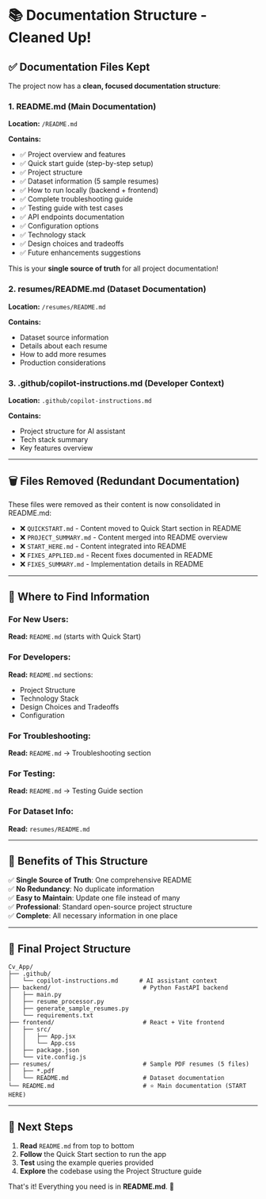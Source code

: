 # 📚 Documentation Structure - Cleaned Up!

## ✅ Documentation Files Kept

The project now has a **clean, focused documentation structure**:

### 1. **README.md** (Main Documentation)
**Location:** `/README.md`

**Contains:**
- ✅ Project overview and features
- ✅ Quick start guide (step-by-step setup)
- ✅ Project structure
- ✅ Dataset information (5 sample resumes)
- ✅ How to run locally (backend + frontend)
- ✅ Complete troubleshooting guide
- ✅ Testing guide with test cases
- ✅ API endpoints documentation
- ✅ Configuration options
- ✅ Technology stack
- ✅ Design choices and tradeoffs
- ✅ Future enhancements suggestions

This is your **single source of truth** for all project documentation!

### 2. **resumes/README.md** (Dataset Documentation)
**Location:** `/resumes/README.md`

**Contains:**
- Dataset source information
- Details about each resume
- How to add more resumes
- Production considerations

### 3. **.github/copilot-instructions.md** (Developer Context)
**Location:** `.github/copilot-instructions.md`

**Contains:**
- Project structure for AI assistant
- Tech stack summary
- Key features overview

---

## 🗑️ Files Removed (Redundant Documentation)

These files were removed as their content is now consolidated in README.md:

- ❌ `QUICKSTART.md` - Content moved to Quick Start section in README
- ❌ `PROJECT_SUMMARY.md` - Content merged into README overview
- ❌ `START_HERE.md` - Content integrated into README
- ❌ `FIXES_APPLIED.md` - Recent fixes documented in README
- ❌ `FIXES_SUMMARY.md` - Implementation details in README

---

## 📖 Where to Find Information

### For New Users:
**Read:** `README.md` (starts with Quick Start)

### For Developers:
**Read:** `README.md` sections:
- Project Structure
- Technology Stack
- Design Choices and Tradeoffs
- Configuration

### For Troubleshooting:
**Read:** `README.md` → Troubleshooting section

### For Testing:
**Read:** `README.md` → Testing Guide section

### For Dataset Info:
**Read:** `resumes/README.md`

---

## 🎯 Benefits of This Structure

✅ **Single Source of Truth**: One comprehensive README  
✅ **No Redundancy**: No duplicate information  
✅ **Easy to Maintain**: Update one file instead of many  
✅ **Professional**: Standard open-source project structure  
✅ **Complete**: All necessary information in one place  

---

## 📁 Final Project Structure

```
Cv_App/
├── .github/
│   └── copilot-instructions.md      # AI assistant context
├── backend/                          # Python FastAPI backend
│   ├── main.py
│   ├── resume_processor.py
│   ├── generate_sample_resumes.py
│   └── requirements.txt
├── frontend/                         # React + Vite frontend
│   ├── src/
│   │   ├── App.jsx
│   │   └── App.css
│   ├── package.json
│   └── vite.config.js
├── resumes/                          # Sample PDF resumes (5 files)
│   ├── *.pdf
│   └── README.md                     # Dataset documentation
└── README.md                         # ⭐ Main documentation (START HERE)
```

---

## 🚀 Next Steps

1. **Read** `README.md` from top to bottom
2. **Follow** the Quick Start section to run the app
3. **Test** using the example queries provided
4. **Explore** the codebase using the Project Structure guide

That's it! Everything you need is in **README.md**. 📖
